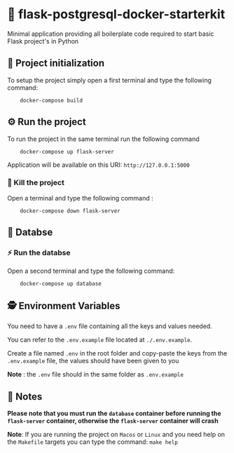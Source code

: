 # 🐳 flask-postgresql-docker-starterkit

Minimal application providing all boilerplate code required to start basic Flask project's in Python

## 🧰 Project initialization

To setup the project simply open a first terminal and type the following command:

```
    docker-compose build
```

## ⚙️ Run the project

To run the project in the same terminal run the following command

```
    docker-compose up flask-server
```

Application will be available on this URI: `http://127.0.0.1:5000`

### 🔪 Kill the project

Open a terminal and type the following command :

```
    docker-compose down flask-server
```

## 💾 Databse

### ⚡️ Run the databse

Open a second terminal and type the following command:

```
    docker-compose up database
```

## 🕵️ Environment Variables

You need to have a `.env` file containing all the keys and values needed.

You can refer to the `.env.example` file located at `./.env.example`.

Create a file named `.env` in the root folder and copy-paste the keys from the `.env.example` file, the values should have been given to you

**Note** : the `.env` file should in the same folder as `.env.example`

## 📝 Notes

**Please note that you must run the `database` container before running the `flask-server` container, otherwise the `flask-server` container will crash**

**Note**: If you are running the project on `Macos` or `Linux` and you need help on the `Makefile` targets you can type the command: `make help`
